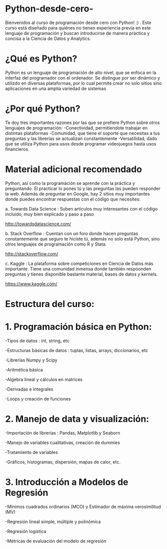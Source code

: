 # Python-desde-cero-
Bienvenidos al curso de programación desde cero con Python! :) . Este curso está diseñado para quiénes no tienen experiencia previa en este lenguaje de programación y buscan introducirse de manera práctica y concisa a la Ciencia de Datos y Analytics.
# ¿Qué es Python?
Python es un lenguaje de programación de alto nivel, que se enfoca en la interfaz del programador con el ordenador. Se distingue por ser dinámico y utilizdo en diversas plataformas, por lo cual permite crear no solo sitios sino aplicaciones en una amplia variedad de sistemas
# ¿Por qué Python?
Te doy tres importantes razones por las que se prefiere Python sobre otros lenguajes de programación:
 -Conectividad, permitiendote trabajar en distintas plataformas 
 -Comunidad, que tiene el soporte que necesitas a tus preguntas y las librerías se actualizan constantemente
 -Versatilidad, dado que se utiliza Python para usos desde programar videojuegos hasta usos financieros.

# Material adicional recomendado
Python, así como la programación se aprende con la práctica y preguntando. El practicar lo pones tú y las preguntas las pueden responder la web. Además de preguntar en Google, hay 2 sitios muy importantes donde puedes encontrar respuestas con el código que necesites:
 
a. Towards Data Science : Suben artículos muy interesantes con el código incluído, muy bien explicado y paso a paso 

http://towardsdatascience.com/

b. Stack Overflow : Cuentan con un foro donde hacen preguntas constantemente que seguro te hiciste tú, además no solo está Python, sino otros lenguajes de programación como R y Stata.

http://stackoverflow.com/
 
c. Kaggle : La plataforma sobre competiciones en Ciencia de Datos más importante. Tiene una comunidad inmensa donde también respoonden preguntas y tienes disponible bastante material, bases de datos y kernels. 

https://www.kaggle.com/

# Estructura del curso:
# 1. Programación básica en Python:
-Tipos de datos : int, string, etc

-Estructuras básicas de datos : tuplas, listas, arrays, diccionarios, etc

-Librerías Numpy y Scipy

-Aritmética básica

-Algebra lineal y cálculos en matrices

-Derivadas e integrales

-Loops y creación de funciones

# 2. Manejo de data y visualización:
-Importación de librerías : Pandas, Matplotlib y Seaborn

-Manejo de variables cualitativas, creación de dummies

-Tratamiento de variables

-Gráficos, histogramas, dispersión, mapas de calor, etc.

# 3. Introducción a Modelos de Regresión 
-Mínimos cuadrados ordinarios (MCO) y Estimador de máxima verosimilitud (MV)

-Regresión lineal simple, múltiple y polinómica

-Regresión logística

-Métricas de evaluación del modelo de regresión


